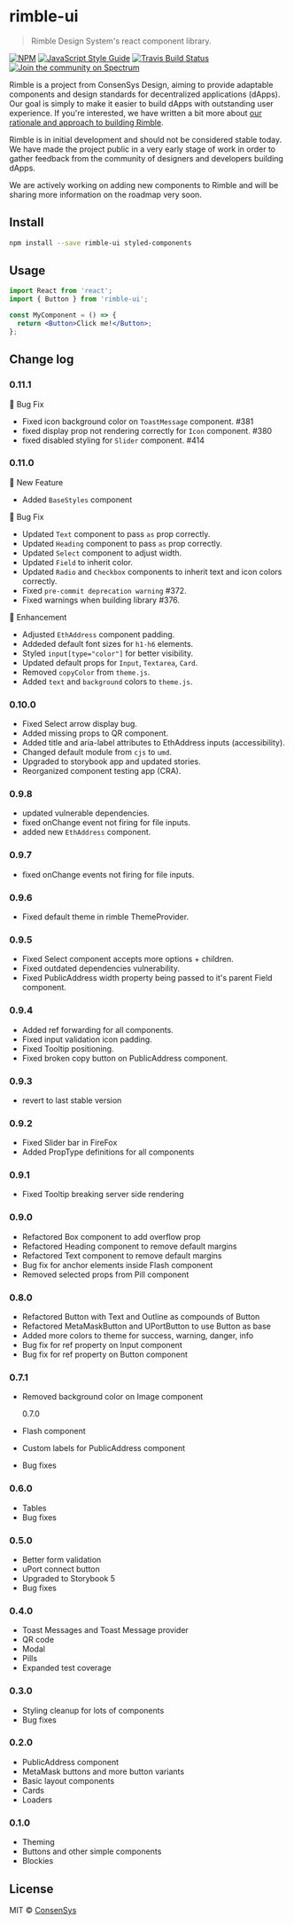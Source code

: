 # rimble-ui

> Rimble Design System&#x27;s react component library.

[![NPM](https://img.shields.io/npm/v/rimble-ui.svg)](https://www.npmjs.com/package/rimble-ui)
[![JavaScript Style Guide](https://img.shields.io/badge/code_style-standard-brightgreen.svg)](https://standardjs.com)
[![Travis Build Status](https://travis-ci.com/ConsenSys/rimble-ui.svg?branch=master)](https://travis-ci.com/ConsenSys/rimble-ui)
[![Join the community on Spectrum](https://withspectrum.github.io/badge/badge.svg)](https://spectrum.chat/rimble)

Rimble is a project from ConsenSys Design, aiming to provide adaptable components and design standards for decentralized applications (dApps). Our goal is simply to make it easier to build dApps with outstanding user experience. If you're interested, we have written a bit more about [our rationale and approach to building Rimble](https://blog.prototypr.io/this-is-rimble-d0f1ad26b8b6).

Rimble is in initial development and should not be considered stable today. We have made the project public in a very early stage of work in order to gather feedback from the community of designers and developers building dApps.

We are actively working on adding new components to Rimble and will be sharing more information on the roadmap very soon.

## Install

```bash
npm install --save rimble-ui styled-components
```

## Usage

```jsx
import React from 'react';
import { Button } from 'rimble-ui';

const MyComponent = () => {
  return <Button>Click me!</Button>;
};
```

## Change log

### 0.11.1

🐛 Bug Fix

- Fixed icon background color on `ToastMessage` component. #381
- fixed display prop not rendering correctly for `Icon` component. #380
- fixed disabled styling for `Slider` component. #414

### 0.11.0

🚀 New Feature

- Added `BaseStyles` component

🐛 Bug Fix

- Updated `Text` component to pass `as` prop correctly.
- Updated `Heading` component to pass `as` prop correctly.
- Updated `Select` component to adjust width.
- Updated `Field` to inherit color.
- Updated `Radio` and `Checkbox` components to inherit text and icon colors correctly.
- Fixed `pre-commit deprecation warning` #372.
- Fixed warnings when building library #376.

💅 Enhancement

- Adjusted `EthAddress` component padding.
- Addeded default font sizes for `h1-h6` elements.
- Styled `input[type="color"]` for better visibility.
- Updated default props for `Input`, `Textarea`, `Card`.
- Removed `copyColor` from `theme.js`.
- Added `text` and `background` colors to `theme.js`.

### 0.10.0

- Fixed Select arrow display bug.
- Added missing props to QR component.
- Added title and aria-label attributes to EthAddress inputs (accessibility).
- Changed default module from `cjs` to `umd`.
- Upgraded to storybook app and updated stories.
- Reorganized component testing app (CRA).

### 0.9.8

- updated vulnerable dependencies.
- fixed onChange event not firing for file inputs.
- added new `EthAddress` component.

### 0.9.7

- fixed onChange events not firing for file inputs.

### 0.9.6

- Fixed default theme in rimble ThemeProvider.

### 0.9.5

- Fixed Select component accepts more options + children.
- Fixed outdated dependencies vulnerability.
- Fixed PublicAddress width property being passed to it's parent Field component.

### 0.9.4

- Added ref forwarding for all components.
- Fixed input validation icon padding.
- Fixed Tooltip positioning.
- Fixed broken copy button on PublicAddress component.

### 0.9.3

- revert to last stable version

### 0.9.2

- Fixed Slider bar in FireFox
- Added PropType definitions for all components

### 0.9.1

- Fixed Tooltip breaking server side rendering

### 0.9.0

- Refactored Box component to add overflow prop
- Refactored Heading component to remove default margins
- Refactored Text component to remove default margins
- Bug fix for anchor elements inside Flash component
- Removed selected props from Pill component

### 0.8.0

- Refactored Button with Text and Outline as compounds of Button
- Refactored MetaMaskButton and UPortButton to use Button as base
- Added more colors to theme for success, warning, danger, info
- Bug fix for ref property on Input component
- Bug fix for ref property on Button component

### 0.7.1

- Removed background color on Image component

  0.7.0

- Flash component
- Custom labels for PublicAddress component
- Bug fixes

### 0.6.0

- Tables
- Bug fixes

### 0.5.0

- Better form validation
- uPort connect button
- Upgraded to Storybook 5
- Bug fixes

### 0.4.0

- Toast Messages and Toast Message provider
- QR code
- Modal
- Pills
- Expanded test coverage

### 0.3.0

- Styling cleanup for lots of components
- Bug fixes

### 0.2.0

- PublicAddress component
- MetaMask buttons and more button variants
- Basic layout components
- Cards
- Loaders

### 0.1.0

- Theming
- Buttons and other simple components
- Blockies

## License

MIT © [ConsenSys](https://github.com/ConsenSys)
